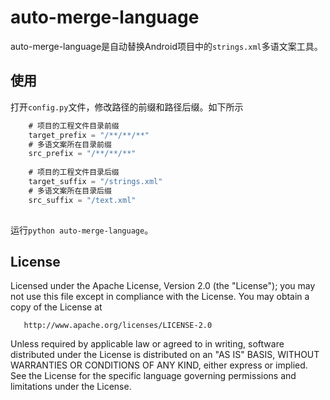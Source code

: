 # auto-merge-language

auto-merge-language是自动替换Android项目中的`strings.xml`多语文案工具。

## 使用

打开`config.py`文件，修改路径的前缀和路径后缀。如下所示

```java
    # 项目的工程文件目录前缀
    target_prefix = "/**/**/**"
    # 多语文案所在目录前缀
    src_prefix = "/**/**/**"
    
    # 项目的工程文件目录后缀
    target_suffix = "/strings.xml"
    # 多语文案所在目录后缀
    src_suffix = "/text.xml"
    
``` 

运行`python auto-merge-language`。

## License

Licensed under the Apache License, Version 2.0 (the "License");
   you may not use this file except in compliance with the License.
   You may obtain a copy of the License at

       http://www.apache.org/licenses/LICENSE-2.0

   Unless required by applicable law or agreed to in writing, software
   distributed under the License is distributed on an "AS IS" BASIS,
   WITHOUT WARRANTIES OR CONDITIONS OF ANY KIND, either express or implied.
   See the License for the specific language governing permissions and
   limitations under the License.

